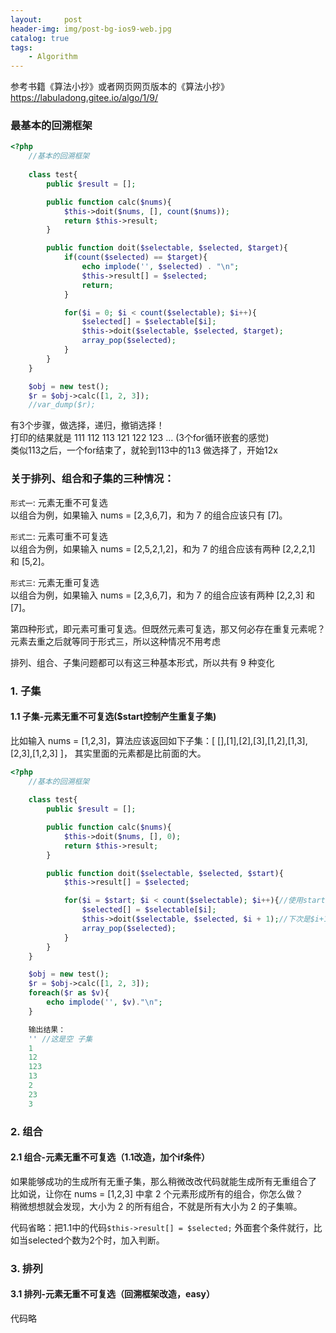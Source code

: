 ```yaml
---
layout:     post
header-img: img/post-bg-ios9-web.jpg
catalog: true
tags:
    - Algorithm
---
```


参考书籍《算法小抄》或者网页网页版本的《算法小抄》https://labuladong.gitee.io/algo/1/9/

### 最基本的回溯框架
```php
<?php
    //基本的回溯框架
    
    class test{
        public $result = [];

        public function calc($nums){
            $this->doit($nums, [], count($nums));
            return $this->result;
        }

        public function doit($selectable, $selected, $target){
            if(count($selected) == $target){
                echo implode('', $selected) . "\n";
                $this->result[] = $selected;
                return;
            }

            for($i = 0; $i < count($selectable); $i++){
                $selected[] = $selectable[$i];
                $this->doit($selectable, $selected, $target);
                array_pop($selected);
            }
        }
    }

    $obj = new test();
    $r = $obj->calc([1, 2, 3]);
    //var_dump($r);

```

有3个步骤，做选择，递归，撤销选择！  
打印的结果就是 111 112 113 121 122 123 ... (3个for循环嵌套的感觉)  
类似113之后，一个for结束了，就轮到113中的1`1`3 做选择了，开始12x  


### 关于排列、组合和子集的三种情况：
`形式一`: 元素无重不可复选  
以组合为例，如果输入 nums = [2,3,6,7]，和为 7 的组合应该只有 [7]。 

`形式二`: 元素可重不可复选  
以组合为例，如果输入 nums = [2,5,2,1,2]，和为 7 的组合应该有两种 [2,2,2,1] 和 [5,2]。  

`形式三`: 元素无重可复选   
以组合为例，如果输入 nums = [2,3,6,7]，和为 7 的组合应该有两种 [2,2,3] 和 [7]。  

第四种形式，即元素可重可复选。但既然元素可复选，那又何必存在重复元素呢？元素去重之后就等同于形式三，所以这种情况不用考虑  

排列、组合、子集问题都可以有这三种基本形式，所以共有 9 种变化  



### 1. 子集
#### 1.1 子集-元素无重不可复选($start控制产生重复子集)
比如输入 nums = [1,2,3]，算法应该返回如下子集：[ [],[1],[2],[3],[1,2],[1,3],[2,3],[1,2,3] ]， 其实里面的元素都是比前面的大。  

```php
<?php
    //基本的回溯框架
    
    class test{
        public $result = [];

        public function calc($nums){
            $this->doit($nums, [], 0);
            return $this->result;
        }

        public function doit($selectable, $selected, $start){
            $this->result[] = $selected;

            for($i = $start; $i < count($selectable); $i++){//使用start控制，类似减少出现 【2，1】的情况。
                $selected[] = $selectable[$i];
                $this->doit($selectable, $selected, $i + 1);//下次是$i+1
                array_pop($selected);
            }
        }
    }

    $obj = new test();
    $r = $obj->calc([1, 2, 3]);
    foreach($r as $v){
        echo implode('', $v)."\n";
    }

    输出结果：
    '' //这是空 子集
    1
    12
    123
    13
    2
    23
    3
```

### 2. 组合
#### 2.1 组合-元素无重不可复选（1.1改造，加个if条件）
如果能够成功的生成所有无重子集，那么稍微改改代码就能生成所有无重组合了  
比如说，让你在 nums = [1,2,3] 中拿 2 个元素形成所有的组合，你怎么做？  
稍微想想就会发现，大小为 2 的所有组合，不就是所有大小为 2 的子集嘛。  

代码省略：把1.1中的代码`$this->result[] = $selected;` 外面套个条件就行，比如当selected个数为2个时，加入判断。


### 3. 排列
#### 3.1 排列-元素无重不可复选（回溯框架改造，easy）
代码略

